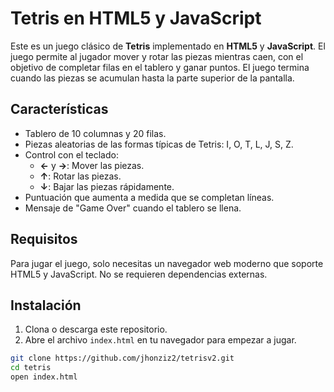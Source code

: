 # Tetris en HTML5 y JavaScript

Este es un juego clásico de **Tetris** implementado en **HTML5** y **JavaScript**. El juego permite al jugador mover y rotar las piezas mientras caen, con el objetivo de completar filas en el tablero y ganar puntos. El juego termina cuando las piezas se acumulan hasta la parte superior de la pantalla.

## Características

- Tablero de 10 columnas y 20 filas.
- Piezas aleatorias de las formas típicas de Tetris: I, O, T, L, J, S, Z.
- Control con el teclado:
  - **←** y **→**: Mover las piezas.
  - **↑**: Rotar las piezas.
  - **↓**: Bajar las piezas rápidamente.
- Puntuación que aumenta a medida que se completan líneas.
- Mensaje de "Game Over" cuando el tablero se llena.

## Requisitos

Para jugar el juego, solo necesitas un navegador web moderno que soporte HTML5 y JavaScript. No se requieren dependencias externas.

## Instalación

1. Clona o descarga este repositorio.
2. Abre el archivo `index.html` en tu navegador para empezar a jugar.

```bash
git clone https://github.com/jhonziz2/tetrisv2.git
cd tetris
open index.html
